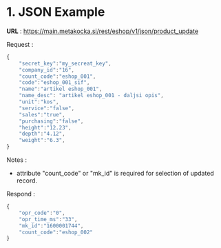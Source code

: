 
# 1. JSON Example
**URL** : https://main.metakocka.si/rest/eshop/v1/json/product_update

Request :
```javascript
{
    "secret_key":"my_secreat_key",
    "company_id":"16",
    "count_code":"eshop_001",
    "code":"eshop_001_sif",
    "name":"artikel eshop_001",
    "name_desc": "artikel eshop_001 - daljsi opis",    
    "unit":"kos",
    "service":"false",
    "sales":"true",
    "purchasing":"false",
    "height":"12.23",
    "depth":"4.12",
    "weight":"6.3",
}
```
Notes :
* attribute "count\_code" or "mk\_id" is required for selection of updated record.

Respond : 
```javascript
{
    "opr_code":"0",
    "opr_time_ms":"33",
    "mk_id":"1600001744",
    "count_code":"eshop_002"
}
```